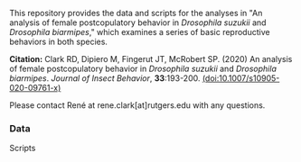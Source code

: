 This repository provides the data and scripts for the analyses in "An analysis of female postcopulatory behavior in *Drosophila suzukii* and *Drosophila biarmipes*," which examines a series of basic reproductive behaviors in both species.

**Citation:** Clark RD, Dipiero M, Fingerut JT, McRobert SP. (2020) An analysis of female postcopulatory behavior in *Drosophila suzukii* and *Drosophila biarmipes*. *Journal of Insect Behavior*, **33**:193-200. [(doi:10.1007/s10905-020-09761-x)](https://link.springer.com/article/10.1007%2Fs10905-020-09761-x)

Please contact René at rene.clark[at]rutgers.edu with any questions.

### **Data**



Scripts



